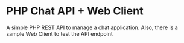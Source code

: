 # PHP Chat API + Web Client

A simple PHP REST API to manage a chat application.
Also, there is a sample Web Client to test the API endpoint



